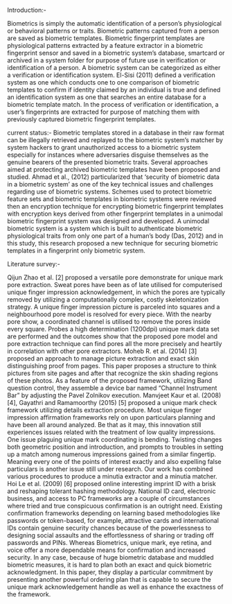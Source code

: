 Introduction:-

Biometrics is simply the automatic identification of a person’s physiological or 
behavioral patterns or traits. Biometric patterns captured from a person are saved as 
biometric templates. Biometric fingerprint templates are physiological patterns 
extracted by a feature extractor in a biometric fingerprint sensor and saved in a 
biometric system’s database, smartcard or archived in a system folder for purpose of 
future use in verification or identification of a person. A biometric system can be 
categorized as either a verification or identification system. El-Sisi (2011) defined a 
verification system as one which conducts one to one comparison of biometric 
templates to confirm if identity claimed by an individual is true and defined an 
identification system as one that searches an entire database for a biometric template 
match. In the process of verification or identification, a user’s fingerprints are extracted 
for purpose of matching them with previously captured biometric fingerprint 
templates.

current status:-
Biometric templates stored in a database in their raw format can be illegally retrieved 
and replayed to the biometric system’s matcher by system hackers to grant 
unauthorized access to a biometric system especially for instances where adversaries
disguise themselves as the genuine bearers of the presented biometric traits. Several 
approaches aimed at protecting archived biometric templates have been proposed and 
studied. Ahmad et al., (2012) particularized that ‘security of biometric data in a 
biometric system’ as one of the key technical issues and challenges regarding use of 
biometric systems. Schemes used to protect biometric feature sets and biometric 
templates in biometric systems were reviewed then an encryption technique for 
encrypting biometric fingerprint templates with encryption keys derived from other 
fingerprint templates in a unimodal biometric fingerprint system was designed and 
developed. A unimodal biometric system is a system which is built to authenticate
biometric physiological traits from only one part of a human’s body (Das, 2012) and
in this study, this research proposed a new technique for securing biometric templates 
in a fingerprint only biometric system.

Literature survey:-

Qijun Zhao et al. [2] proposed a versatile pore demonstrate for unique mark pore 
extraction. Sweat pores have been as of late utilised for computerised unique finger 
impression acknowledgement, in which the pores are typically removed by utilizing a 
computationally complex, costly skeletonization strategy. A unique finger impression 
picture is parceled into squares and a neighbourhood pore model is resolved for every 
piece. With the nearby pore show, a coordinated channel is utilised to remove the 
pores inside every square. Probes a high determination (1200dpi) unique mark data 
set are performed and the outcomes show that the proposed pore model and pore 
extraction technique can find pores all the more precisely and heartily in correlation 
with other pore extractors. 
Moheb R. et al. (2014) [3] proposed an approach to manage picture extraction and 
exact skin distinguishing proof from pages. This paper proposes a structure to think 
pictures from site pages and after that recognize the skin shading regions of these 
photos. As a feature of the proposed framework, utilizing Band question control, they 
assemble a device bar named “Channel Instrument Bar” by adjusting the Pavel 
Zolnikov execution. 
Manvjeet Kaur et al. (2008) [4], Gayathri and Ramamoorthy (2015) [5] proposed a 
unique mark check framework utilizing details extraction procedure. Most unique 
finger impression affirmation frameworks rely on upon particulars planning and have 
been all around analyzed. Be that as it may, this innovation still experiences issues 
related with the treatment of low quality impressions. One issue plaguing unique mark 
coordinating is bending. Twisting changes both geometric position and introduction, 
and prompts to troubles in setting up a match among numerous impressions gained 
from a similar fingertip. Meaning every one of the points of interest exactly and also 
expelling false particulars is another issue still under research. Our work has 
combined various procedures to produce a minutia extractor and a minutia matcher. 
Hoi Le et al. (2009) [6] proposed online interesting imprint ID with a brisk and 
reshaping tolerant hashing methodology. National ID card, electronic business, and 
access to PC frameworks are a couple of circumstances where tried and true 
conspicuous confirmation is an outright need. Existing confirmation frameworks 
depending on learning based methodologies like passwords or token-based, for 
example, attractive cards and international IDs contain genuine security chances
because of the powerlessness to designing social assaults and the effortlessness of 
sharing or trading off passwords and PINs. Whereas Biometrics, unique mark, eye 
retina, and voice offer a more dependable means for confirmation and increased 
security. In any case, because of huge biometric database and muddled biometric 
measures, it is hard to plan both an exact and quick biometric acknowledgment. In 
this paper, they display a particular commitment by presenting another powerful 
ordering plan that is capable to secure the unique mark acknowledgement handle as 
well as enhance the exactness of the framework.